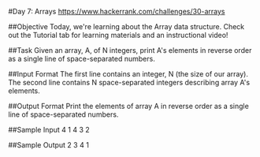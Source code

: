 #Day 7: Arrays
https://www.hackerrank.com/challenges/30-arrays

##Objective
Today, we're learning about the Array data structure. Check out the Tutorial tab for learning materials and an instructional video!

##Task
Given an array, A, of N integers, print A's elements in reverse order as a single line of space-separated numbers.

##Input Format
The first line contains an integer, N (the size of our array). 
The second line contains N space-separated integers describing array A's elements.

##Output Format
Print the elements of array A in reverse order as a single line of space-separated numbers.

##Sample Input
4
1 4 3 2

##Sample Output
2 3 4 1